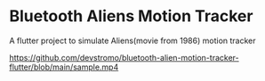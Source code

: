 # Bluetooth Aliens Motion Tracker

A flutter project to simulate Aliens(movie from 1986) motion tracker

https://github.com/devstromo/bluetooth-alien-motion-tracker-flutter/blob/main/sample.mp4